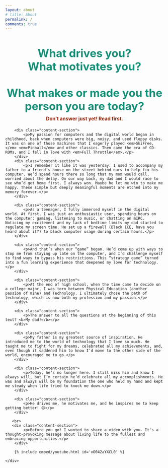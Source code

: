 ```yaml
---
layout: about
# title: About
permalink: /
comments: true
---
```


<html lang="en">
<head>
    <meta charset="UTF-8">
    <meta name="viewport" content="width=device-width, initial-scale=1.0">
    <style>
        /* body {
            font-family: 'Verdana', sans-serif;
            background-color: #f5f5f5;
            color: #444;
            margin: 0;
            padding: 0;
            line-height: 1.8;
        }
        .container {
            max-width: 800px;
            margin: 40px auto;
            background: #fff;
            padding: 20px 30px;
            border-radius: 10px;
            box-shadow: 0 4px 10px rgba(0, 0, 0, 0.1);
        } */
        h1 {
            color: #148f77;
            font-size: 2.5em;
            margin-bottom: 10px;
            text-align: center;
        }
        h2 {
            color: #148f77;
            font-size: 1.5em;
            margin: 20px 0 10px;
        }
        p {
            margin: 10px 0;
            text-align: justify;
        }
        .highlight {
            color: #991f05;
            font-weight: bold;
            display: block;
            text-align: center;
            margin: 10px 0 20px;
            font-size: 1.1em;
        }
        .content-section {
            margin-bottom: 20px;
        }
        .image-container {
            text-align: center;
            margin: 20px 0;
        }
        .image-container img {
            max-width: 100%;
            border-radius: 5px;
            box-shadow: 0 2px 8px rgba(0, 0, 0, 0.1);
        }
        .cta {
            text-align: center;
            margin-top: 30px;
            font-size: 1.2em;
            color: #148f77;
            font-weight: bold;
        }
        footer {
            text-align: center;
            font-size: 0.9em;
            color: #888;
            margin-top: 40px;
        }
    </style>
    <title>Do you know yourself?</title>
</head>
<body>
    <div class="container">
        <h1>What drives you? <br> What motivates you? <br> <br> What makes or made you the person you are today?</h1>
        <span class="highlight">Don’t answer just yet! Read first.</span>
        
        <div class="content-section">
            <p>My passion for computers and the digital world began in childhood, back when computers were big, noisy, and used floppy disks. It was on one of those machines that I eagerly played <em>SkiFree,</em> <em>Pinball</em> and other classics. Then came the era of CD-ROMs, and I fell in love with <em>Full Throttle</em>.</p>
        </div>
        <div class="content-section">
            <p>I remember it like it was yesterday: I used to accompany my father to a friend’s house on the street behind ours to help fix his computer. We’d spend hours there so long that my mom would call, worried about the delay. On our way back, my dad and I would race to see who’d get home first. I always won. Maybe he let me win to make me happy. These simple but deeply meaningful moments are etched into my memory forever.</p>
        </div>

        <div class="content-section">
            <p>As a teenager, I fully immersed myself in the digital world. At first, I was just an enthusiastic user, spending hours on the computer: gaming, listening to music, or chatting on mIRC. Noticing my excitement and my lack of bedtime limits my dad started to regulate my screen time. He set up a firewall (Black ICE, have you heard about it?) to block computer usage during certain hours.</p>
        </div>

        <div class="content-section">
            <p>And that’s when our “game” began. He’d come up with ways to stop me from staying up late on the computer, and I’d challenge myself to find ways to bypass his restrictions. This “strategy game” turned into a fun learning experience that deepened my love for technology.</p>
        </div>

        <div class="content-section">
            <p>At the end of high school, when the time came to decide on a college major, I was torn between Physical Education (another passion of mine) and Technology. I ultimately chose the path of technology, which is now both my profession and my passion.</p>
        </div>

        <div class="content-section">
            <p>The answer to all the questions at the beginning of this text? <b>My dad!</b></p>
        </div>

        <div class="content-section">
            <p>My father is my greatest source of inspiration. He introduced me to the world of technology that I love so much. He taught me to fight for my dreams, celebrated all my achievements, and, even though it saddened him to know I’d move to the other side of the world, encouraged me to go.</p>
        </div>

        <div class="content-section">
            <p>Today, he’s no longer here. I still miss him and know I always will, but I’m certain he’d celebrate all my accomplishments. He was and always will be my foundation the one who held my hand and kept me steady when life tried to knock me down.</p>
        </div>

        <div class="content-section">
            <p>He drives me, he motivates me, and he inspires me to keep getting better! 😊</p>
        </div>

       <br>
       <div class="content-section">
            <p>Before you go! I wanted to share a video with you. It's a thought-provoking message about living life to the fullest and embracing opportunities.</p>
        </div>

        {% include embed/youtube.html id='vO042aYXCL0' %}

    </div>
</body>
</html>


<!-- <br>

### <span style="color:#991f05"> **What drives you?** **What motivates you?** <br> **What makes or made you the person you are today?** <br><br> <span style="color:#991f05"> **Don’t answer just yet! Read first.** </span> 

### <span style="color:#148f77">My passion for computers and the digital world began in childhood, back when computers were big, noisy, and used floppy disks. It was on one of those machines that I eagerly played SkiFree, Pinball, and other classics. Then came the era of CD-ROMs, and I fell in love with *Full Throttle*.

### <span style="color:#148f77">I remember it like it was yesterday: I used to accompany my father to a friend’s house on the street behind ours to help fix his computer. We’d spend hours there so long that my mom would call, worried about the delay. On our way back, my dad and I would race to see who’d get home first. I always won. Maybe he let me win to make me happy. These simple but deeply meaningful moments are etched into my memory forever.  

### <span style="color:#148f77">As a teenager, I fully immersed myself in the digital world. At first, I was just an enthusiastic user, spending hours on the computer: gaming, listening to music, or chatting on mIRC. Noticing my excitement and my lack of bedtime limits my dad started to regulate my screen time. He set up a firewall (Black ICE, anyone remember it?) to block computer usage during certain hours.  

### <span style="color:#148f77">And that’s when our “game” began. He’d come up with ways to stop me from staying up late on the computer, and I’d challenge myself to find ways to bypass his restrictions. This “strategy game” turned into a fun learning experience that deepened my love for technology.  

### <span style="color:#148f77">At the end of high school, when the time came to decide on a college major, I was torn between Physical Education (another passion of mine) and Technology. I ultimately chose the path of technology, which is now both my profession and my passion.  

### <span style="color:#148f77">The answer to all the questions at the beginning of this text? **My dad!** 

### <span style="color:#148f77">My father is my greatest source of inspiration. He introduced me to the world of technology that I love so much. He taught me to fight for my dreams, celebrated all my achievements, and, even though it saddened him to know I’d move to the other side of the world, encouraged me to go.  

### <span style="color:#148f77">Today, he’s no longer here. I still miss him and know I always will, but I’m certain he’d celebrate all my accomplishments. He was and always will be my foundation the one who held my hand and kept me steady when life tried to knock me down.  

### <span style="color:#148f77">He drives me, he motivates me, and he inspires me to keep getting better!  

### <span style="color:#148f77">And you? What drives you? What inspires you? What motivates you to grow?   -->
